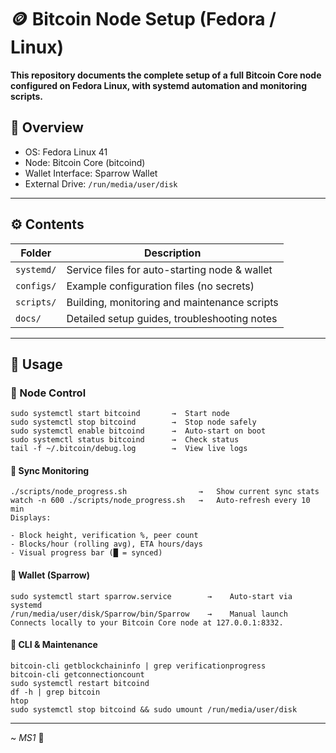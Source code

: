 # 🪙 Bitcoin Node Setup (Fedora / Linux)

**This repository documents the complete setup of a full Bitcoin Core node configured on Fedora Linux, with systemd automation and monitoring scripts.**

## 📘 Overview
- OS: Fedora Linux 41
- Node: Bitcoin Core (bitcoind)
- Wallet Interface: Sparrow Wallet
- External Drive: `/run/media/user/disk`

---

## ⚙️ Contents
| Folder     | Description                                   |
|------------|-----------------------------------------------|
| `systemd/` | Service files for auto-starting node & wallet |
| `configs/` | Example configuration files (no secrets)      |
| `scripts/` | Building, monitoring and maintenance scripts  |
| `docs/`    | Detailed setup guides, troubleshooting notes  |

---

## 🚀 Usage

### 🧱 Node Control
```
sudo systemctl start bitcoind       →  Start node
sudo systemctl stop bitcoind        →  Stop node safely
sudo systemctl enable bitcoind      →  Auto-start on boot
sudo systemctl status bitcoind      →  Check status
tail -f ~/.bitcoin/debug.log        →  View live logs
```
#### 💾 Sync Monitoring
```
./scripts/node_progress.sh                →   Show current sync stats
watch -n 600 ./scripts/node_progress.sh   →   Auto-refresh every 10 min
Displays:

- Block height, verification %, peer count
- Blocks/hour (rolling avg), ETA hours/days
- Visual progress bar (█ = synced)
```
#### 🔐 Wallet (Sparrow)
```
sudo systemctl start sparrow.service        →    Auto-start via systemd
/run/media/user/disk/Sparrow/bin/Sparrow    →    Manual launch
Connects locally to your Bitcoin Core node at 127.0.0.1:8332.
```
#### 🧰 CLI & Maintenance
```
bitcoin-cli getblockchaininfo | grep verificationprogress
bitcoin-cli getconnectioncount
sudo systemctl restart bitcoind
df -h | grep bitcoin
htop
sudo systemctl stop bitcoind && sudo umount /run/media/user/disk
```
---

~ *MS1* 🌛
